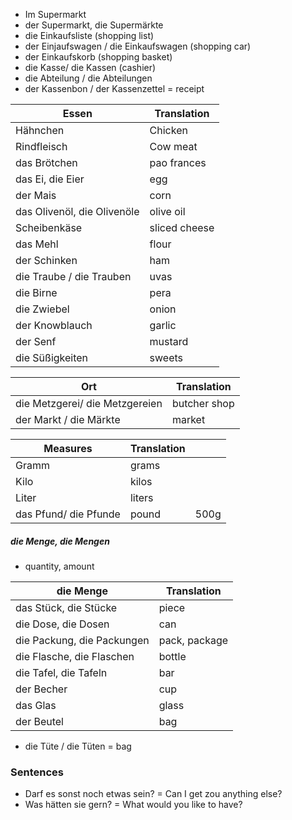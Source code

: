 
+ Im Supermarkt 
+ der Supermarkt, die Supermärkte
+ die Einkaufsliste (shopping list)
+ der Einjaufswagen / die Einkaufswagen (shopping car)
+ der Einkaufskorb (shopping basket)
+ die Kasse/ die Kassen (cashier)
+ die Abteilung / die Abteilungen 
+ der Kassenbon / der Kassenzettel = receipt 



| Essen                       | Translation   |
| --------------------------- | ------------- |
| Hähnchen                    | Chicken       |
| Rindfleisch                 | Cow meat      |
| das Brötchen                | pao frances   |
| das Ei, die Eier            | egg           |
| der Mais                    | corn          |
| das Olivenöl, die Olivenöle | olive oil     |
| Scheibenkäse                | sliced cheese |
| das Mehl                    | flour         |
| der Schinken                | ham           |
| die Traube / die Trauben    | uvas          |
| die Birne                   | pera          |
| die Zwiebel                 | onion         |
| der Knowblauch              | garlic        |
| der Senf                    | mustard       |
| die Süßigkeiten             | sweets        |

| Ort                            | Translation  |
| ------------------------------ | ------------ |
| die Metzgerei/ die Metzgereien | butcher shop |
| der Markt / die Märkte         | market       |

| Measures              | Translation |      |
| --------------------- | ----------- | ---- |
| Gramm                 | grams       |      |
| Kilo                  | kilos       |      |
| Liter                 | liters      |      |
| das Pfund/ die Pfunde | pound       | 500g |
##### die Menge, die Mengen 
+ quantity, amount 

| die Menge                  | Translation   |
| -------------------------- | ------------- |
| das Stück, die Stücke      | piece         |
| die Dose, die Dosen        | can           |
| die Packung, die Packungen | pack, package |
| die Flasche, die Flaschen  | bottle        |
| die Tafel, die Tafeln      | bar           |
| der Becher                 | cup           |
| das Glas                   | glass         |
| der Beutel                 | bag           |
* die Tüte / die Tüten = bag 
### Sentences
+ Darf es sonst noch etwas sein? = Can I get zou anything else? 
+ Was hätten sie gern? = What would you like to have? 
